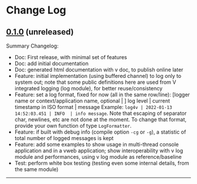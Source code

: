 # Change Log

## [0.1.0](https://github.com/smartiniOnGitHub/log4v/releases/tag/0.1.0) (unreleased)
Summary Changelog:
- Doc: First release, with minimal set of features
- Doc: add initial documentation
- Doc: generated html documentation with v doc, to publish online later
- Feature: initial implementation (using buffered channel) to log only to system out; 
  note that some public definitions here are used from V integrated logging (log module), 
  for better reuse/consistency
- Feature: set a log format, fixed for now (all in the same row/line): 
  [logger name or context/application name, optional | ] 
  log level | current timestamp in ISO format | message
  Example: `log4v | 2022-01-13 14:52:03.451 | INFO  | info message`.
  Note that escaping of separator char, newlines, etc are not done at the moment.
  To change that format, provide your own function of type `LogFormatter`.
- Feature: if built with debug info (compile option `-cg` or `-g`), 
  a statistic of total number of logged messages is kept
- Feature: add some examples to show usage in multi-thread console application 
  and in a vweb application; show interoperability with v log module 
  and performances, using v log module as reference/baseline
- Test: perform white box testing (testing even some internal details, 
  from the same module)

----

